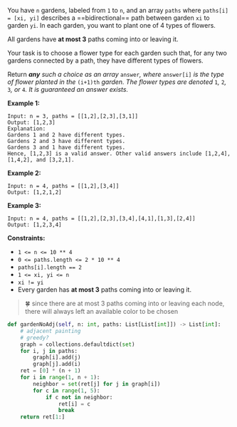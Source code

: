 You have `n` gardens, labeled from `1` to `n`, and an array `paths` where `paths[i] = [xi, yi]` describes a ==bidirectional== path between garden `xi` to garden `yi`. In each garden, you want to plant one of 4 types of flowers.

All gardens have **at most 3** paths coming into or leaving it.

Your task is to choose a flower type for each garden such that, for any two gardens connected by a path, they have different types of flowers.

Return ***any** such a choice as an array* `answer`*, where* `answer[i]` *is the type of flower planted in the* `(i+1)th` *garden. The flower types are denoted* `1`*,* `2`*,* `3`*, or* `4`*. It is guaranteed an answer exists.*

 

**Example 1:**

```
Input: n = 3, paths = [[1,2],[2,3],[3,1]]
Output: [1,2,3]
Explanation:
Gardens 1 and 2 have different types.
Gardens 2 and 3 have different types.
Gardens 3 and 1 have different types.
Hence, [1,2,3] is a valid answer. Other valid answers include [1,2,4], [1,4,2], and [3,2,1].
```

**Example 2:**

```
Input: n = 4, paths = [[1,2],[3,4]]
Output: [1,2,1,2]
```

**Example 3:**

```
Input: n = 4, paths = [[1,2],[2,3],[3,4],[4,1],[1,3],[2,4]]
Output: [1,2,3,4]
```

 

**Constraints:**

- `1 <= n <= 10 ** 4`
- `0 <= paths.length <= 2 * 10 ** 4`
- `paths[i].length == 2`
- `1 <= xi, yi <= n`
- `xi != yi`
- Every garden has **at most 3** paths coming into or leaving it.

> 🍀 since there are at most 3 paths coming into or leaving each node, there will always left an available color to be chosen

```python
def gardenNoAdj(self, n: int, paths: List[List[int]]) -> List[int]:
    # adjacent painting
    # greedy?
    graph = collections.defaultdict(set)
    for i, j in paths:
        graph[i].add(j)
        graph[j].add(i)
    ret = [0] * (n + 1)
    for i in range(1, n + 1):
        neighbor = set(ret[j] for j in graph[i])
        for c in range(1, 5):
            if c not in neighbor: 
                ret[i] = c
                break
    return ret[1:]
```

